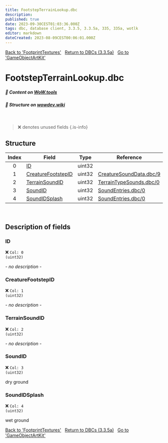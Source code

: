 ```yaml
---
title: FootstepTerrainLookup.dbc
description:
published: true
date: 2023-09-30CEST01:03:36.000Z
tags: dbc, database client, 3.3.5, 3.3.5a, 335, 335a, wotlk
editor: markdown
dateCreated: 2023-08-09CEST00:06:01.000Z
---
```

<a href="https://trinitycore.info/files/DBC/335/footprinttextures" class="mt-5 v-btn v-btn--depressed v-btn--flat v-btn--outlined theme--light v-size--default darkblue--text text--lighten-3"><span class="v-btn__content"><i aria-hidden="true" class="v-icon notranslate v-icon--left mdi mdi-arrow-left theme--light"></i><span>Back to 'FootprintTextures'</span></span></a>&nbsp;&nbsp;&nbsp;<a href="https://trinitycore.info/files/DBC/335/home" class="mt-5 v-btn v-btn--depressed v-btn--flat v-btn--outlined theme--light v-size--default darkblue--text text--lighten-3"><span class="v-btn__content"><i aria-hidden="true" class="v-icon notranslate v-icon--left mdi mdi-home-outline theme--light"></i><span>Return to DBCs (3.3.5a)</span></span></a>&nbsp;&nbsp;&nbsp;<a href="https://trinitycore.info/files/DBC/335/gameobjectartkit" class="mt-5 v-btn v-btn--depressed v-btn--flat v-btn--outlined theme--light v-size--default darkblue--text text--lighten-3"><span class="v-btn__content"><span>Go to 'GameObjectArtKit'</span><i aria-hidden="true" class="v-icon notranslate v-icon--right mdi mdi-arrow-right theme--light"></i></span></a>

# FootstepTerrainLookup.dbc
##### :open_book: Content on [WoW.tools](https://wow.tools/dbc/?dbc=footstepterrainlookup&build=3.3.5.12340)
##### :pencil: Structure on [wowdev.wiki](https://wowdev.wiki/DB/FootstepTerrainLookup)
&nbsp;

> :x: denotes unused fields
{.is-info}


## Structure

| Index | Field | Type | Reference |
| :---: | --- | :---: | --- |
| 0 | [ID](#id) | uint32 |  |
| 1 | [CreatureFootstepID](#creaturefootstepid) | uint32 | [CreatureSoundData.dbc/9](/files/DBC/335/creaturesounddata#soundfootstepid) |
| 2 | [TerrainSoundID](#terrainsoundid) | uint32 | [TerrainTypeSounds.dbc/0](/files/DBC/335/terraintypesounds#id) |
| 3 | [SoundID](#soundid) | uint32 | [SoundEntries.dbc/0](/files/DBC/335/soundentries#id) |
| 4 | [SoundIDSplash](#soundidsplash) | uint32 | [SoundEntries.dbc/0](/files/DBC/335/soundentries#id) |
&nbsp;
## Description of fields

### ID
:x: <code>Col: 0 (uint32)</code>

*- no description -*
&nbsp;

### CreatureFootstepID
:x: <code>Col: 1 (uint32)</code>

*- no description -*
&nbsp;

### TerrainSoundID
:x: <code>Col: 2 (uint32)</code>

*- no description -*
&nbsp;

### SoundID
:x: <code>Col: 3 (uint32)</code>

dry ground
&nbsp;

### SoundIDSplash
:x: <code>Col: 4 (uint32)</code>

wet ground
&nbsp;

<a href="https://trinitycore.info/files/DBC/335/footprinttextures" class="mt-5 v-btn v-btn--depressed v-btn--flat v-btn--outlined theme--light v-size--default darkblue--text text--lighten-3"><span class="v-btn__content"><i aria-hidden="true" class="v-icon notranslate v-icon--left mdi mdi-arrow-left theme--light"></i><span>Back to 'FootprintTextures'</span></span></a>&nbsp;&nbsp;&nbsp;<a href="https://trinitycore.info/files/DBC/335/home" class="mt-5 v-btn v-btn--depressed v-btn--flat v-btn--outlined theme--light v-size--default darkblue--text text--lighten-3"><span class="v-btn__content"><i aria-hidden="true" class="v-icon notranslate v-icon--left mdi mdi-home-outline theme--light"></i><span>Return to DBCs (3.3.5a)</span></span></a>&nbsp;&nbsp;&nbsp;<a href="https://trinitycore.info/files/DBC/335/gameobjectartkit" class="mt-5 v-btn v-btn--depressed v-btn--flat v-btn--outlined theme--light v-size--default darkblue--text text--lighten-3"><span class="v-btn__content"><span>Go to 'GameObjectArtKit'</span><i aria-hidden="true" class="v-icon notranslate v-icon--right mdi mdi-arrow-right theme--light"></i></span></a>
